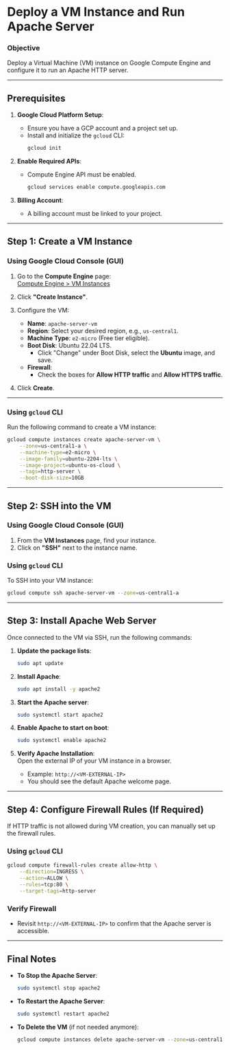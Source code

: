 # **Deploy a VM Instance and Run Apache Server**

### **Objective**  
Deploy a Virtual Machine (VM) instance on Google Compute Engine and configure it to run an Apache HTTP server.

---

## **Prerequisites**
1. **Google Cloud Platform Setup**:  
   - Ensure you have a GCP account and a project set up.
   - Install and initialize the `gcloud` CLI:  
     ```bash
     gcloud init
     ```

2. **Enable Required APIs**:  
   - Compute Engine API must be enabled.  
     ```bash
     gcloud services enable compute.googleapis.com
     ```

3. **Billing Account**:  
   - A billing account must be linked to your project.

---

## **Step 1: Create a VM Instance**

### **Using Google Cloud Console (GUI)**
1. Go to the **Compute Engine** page:  
   [Compute Engine > VM Instances](https://console.cloud.google.com/compute/instances)

2. Click **"Create Instance"**.

3. Configure the VM:  
   - **Name**: `apache-server-vm`  
   - **Region**: Select your desired region, e.g., `us-central1`.  
   - **Machine Type**: `e2-micro` (Free tier eligible).  
   - **Boot Disk**: Ubuntu 22.04 LTS.  
     - Click "Change" under Boot Disk, select the **Ubuntu** image, and save.  
   - **Firewall**:  
     - Check the boxes for **Allow HTTP traffic** and **Allow HTTPS traffic**.

4. Click **Create**.

---

### **Using `gcloud` CLI**  
Run the following command to create a VM instance:

```bash
gcloud compute instances create apache-server-vm \
    --zone=us-central1-a \
    --machine-type=e2-micro \
    --image-family=ubuntu-2204-lts \
    --image-project=ubuntu-os-cloud \
    --tags=http-server \
    --boot-disk-size=10GB
```

---

## **Step 2: SSH into the VM**

### **Using Google Cloud Console (GUI)**  
1. From the **VM Instances** page, find your instance.  
2. Click on **"SSH"** next to the instance name.

### **Using `gcloud` CLI**  
To SSH into your VM instance:  
```bash
gcloud compute ssh apache-server-vm --zone=us-central1-a
```

---

## **Step 3: Install Apache Web Server**

Once connected to the VM via SSH, run the following commands:

1. **Update the package lists**:  
   ```bash
   sudo apt update
   ```

2. **Install Apache**:  
   ```bash
   sudo apt install -y apache2
   ```

3. **Start the Apache server**:  
   ```bash
   sudo systemctl start apache2
   ```

4. **Enable Apache to start on boot**:  
   ```bash
   sudo systemctl enable apache2
   ```

5. **Verify Apache Installation**:  
   Open the external IP of your VM instance in a browser.  
   - Example: `http://<VM-EXTERNAL-IP>`  
   - You should see the default Apache welcome page.

---

## **Step 4: Configure Firewall Rules (If Required)**

If HTTP traffic is not allowed during VM creation, you can manually set up the firewall rules.

### **Using `gcloud` CLI**  
```bash
gcloud compute firewall-rules create allow-http \
    --direction=INGRESS \
    --action=ALLOW \
    --rules=tcp:80 \
    --target-tags=http-server
```

### **Verify Firewall**  
- Revisit `http://<VM-EXTERNAL-IP>` to confirm that the Apache server is accessible.

---

## **Final Notes**  

- **To Stop the Apache Server**:  
   ```bash
   sudo systemctl stop apache2
   ```

- **To Restart the Apache Server**:  
   ```bash
   sudo systemctl restart apache2
   ```

- **To Delete the VM** (if not needed anymore):  
   ```bash
   gcloud compute instances delete apache-server-vm --zone=us-central1-a
   ```
